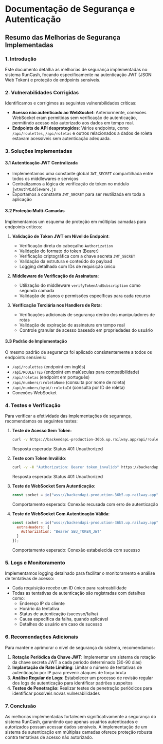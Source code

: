 # Documentação de Segurança e Autenticação

## Resumo das Melhorias de Segurança Implementadas

### 1. Introdução

Este documento detalha as melhorias de segurança implementadas no sistema RunCash, focando especificamente na autenticação JWT (JSON Web Token) e proteção de endpoints sensíveis.

### 2. Vulnerabilidades Corrigidas

Identificamos e corrigimos as seguintes vulnerabilidades críticas:

- **Acesso não autenticado ao WebSocket**: Anteriormente, conexões WebSocket eram permitidas sem verificação de autenticação, permitindo acesso não autorizado aos dados em tempo real.
- **Endpoints de API desprotegidos**: Vários endpoints, como `/api/roulettes`, `/api/roletas` e outros relacionados a dados de roleta estavam acessíveis sem autenticação adequada.

### 3. Soluções Implementadas

#### 3.1 Autenticação JWT Centralizada

- Implementamos uma constante global `JWT_SECRET` compartilhada entre todos os middlewares e serviços
- Centralizamos a lógica de verificação de token no módulo `jwtAuthMiddleware.js`
- Exportamos a constante `JWT_SECRET` para ser reutilizada em toda a aplicação

#### 3.2 Proteção Multi-Camadas

Implementamos um esquema de proteção em múltiplas camadas para endpoints críticos:

1. **Validação de Token JWT em Nível de Endpoint**:
   - Verificação direta do cabeçalho `Authorization` 
   - Validação do formato do token (Bearer)
   - Verificação criptográfica com a chave secreta `JWT_SECRET`
   - Validação da estrutura e conteúdo do payload
   - Logging detalhado com IDs de requisição único

2. **Middleware de Verificação de Assinatura**:
   - Utilização do middleware `verifyTokenAndSubscription` como segunda camada
   - Validação de planos e permissões específicas para cada recurso

3. **Verificação Terciária nos Handlers de Rota**:
   - Verificações adicionais de segurança dentro dos manipuladores de rotas
   - Validação de expiração de assinatura em tempo real
   - Controle granular de acesso baseado em propriedades do usuário

#### 3.3 Padrão de Implementação

O mesmo padrão de segurança foi aplicado consistentemente a todos os endpoints sensíveis:

- `/api/roulettes` (endpoint em inglês)
- `/api/ROULETTES` (endpoint em maiúsculas para compatibilidade)
- `/api/roletas` (endpoint em português)
- `/api/numbers/:roletaNome` (consulta por nome de roleta)
- `/api/numbers/byid/:roletaId` (consulta por ID de roleta)
- Conexões WebSocket

### 4. Testes e Verificação

Para verificar a efetividade das implementações de segurança, recomendamos os seguintes testes:

1. **Teste de Acesso Sem Token**:
   ```bash
   curl -v https://backendapi-production-36b5.up.railway.app/api/roulettes
   ```
   Resposta esperada: Status 401 Unauthorized

2. **Teste com Token Inválido**:
   ```bash
   curl -v -H "Authorization: Bearer token_invalido" https://backendapi-production-36b5.up.railway.app/api/roulettes
   ```
   Resposta esperada: Status 401 Unauthorized

3. **Teste de WebSocket Sem Autenticação**:
   ```javascript
   const socket = io("wss://backendapi-production-36b5.up.railway.app");
   ```
   Comportamento esperado: Conexão recusada com erro de autenticação

4. **Teste de WebSocket Com Autenticação Válida**:
   ```javascript
   const socket = io("wss://backendapi-production-36b5.up.railway.app", {
     extraHeaders: {
       Authorization: "Bearer SEU_TOKEN_JWT"
     }
   });
   ```
   Comportamento esperado: Conexão estabelecida com sucesso

### 5. Logs e Monitoramento

Implementamos logging detalhado para facilitar o monitoramento e análise de tentativas de acesso:

- Cada requisição recebe um ID único para rastreabilidade
- Todas as tentativas de autenticação são registradas com detalhes como:
  - Endereço IP do cliente
  - Horário da tentativa
  - Status de autenticação (sucesso/falha)
  - Causa específica da falha, quando aplicável
  - Detalhes do usuário em caso de sucesso

### 6. Recomendações Adicionais

Para manter e aprimorar o nível de segurança do sistema, recomendamos:

1. **Rotação Periódica da Chave JWT**: Implementar um sistema de rotação da chave secreta JWT a cada período determinado (30-90 dias)
2. **Implantação de Rate Limiting**: Limitar o número de tentativas de autenticação por IP para prevenir ataques de força bruta
3. **Análise Regular de Logs**: Estabelecer um processo de revisão regular dos logs de autenticação para identificar padrões suspeitos
4. **Testes de Penetração**: Realizar testes de penetração periódicos para identificar possíveis novas vulnerabilidades

### 7. Conclusão

As melhorias implementadas fortalecem significativamente a segurança do sistema RunCash, garantindo que apenas usuários autenticados e autorizados possam acessar dados sensíveis. A implementação de um sistema de autenticação em múltiplas camadas oferece proteção robusta contra tentativas de acesso não autorizado. 